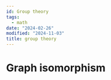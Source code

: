 ```yaml
---
id: Group theory
tags:
  - math
date: "2024-02-26"
modified: "2024-11-03"
title: group theory
---
```


# Graph isomorphism
